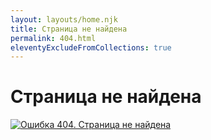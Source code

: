 ```yaml
---
layout: layouts/home.njk
title: Страница не найдена
permalink: 404.html
eleventyExcludeFromCollections: true
---
```


<link rel="stylesheet" href="{{ '/styles/404.css' | url }}">

# Страница не найдена

[![Ошибка 404. Страница не найдена](/images/404.png)](https://kistauri.dtroode.now.sh)
